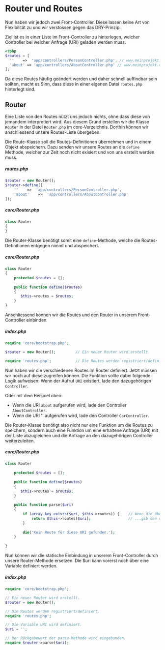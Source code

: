 # Router und Routes

Nun haben wir jedoch zwei Front-Controller. Diese lassen keine Art von Flexibilität zu und wir verstossen gegen das DRY-Prinzip. 

Ziel ist es in einer Liste im Front-Controller zu hinterlegen, welcher Controller bei welcher Anfrage (URI) geladen werden muss.

```php
<?php
$routes = [
  ''    =>  'app/controllers/PersonController.php', // www.meinprojekt.ch
  'about' => 'app/controllers/AboutController.php' // www.meinprojekt.ch/about
];
```

Da diese Routes häufig geändert werden und daher schnell auffindbar sein sollten, macht es Sinn, dass diese in einer eigenen Datei `routes.php` hinterlegt sind.

## Router

Eine Liste von den Routes nützt uns jedoch nichts, ohne dass diese von jemandem interpretiert wird. Aus diesem Grund erstellen wir die Klasse `Router` in der Datei `Router.php` im core-Verzeichnis. Dorthin können wir anschliessend unsere Routes-Liste übergeben.
 
Die Route-Klasse soll die Routes-Definitionen übernehmen und in einem Objekt abspeichern. Dazu senden wir unsere Routes an die `define` Methode, welcher zur Zeit noch nicht exisiert und von uns erstellt werden muss.
 
##### routes.php
```php
$router = new Router();
$router->define([
    ''    =>  'app/controllers/PersonController.php',
    'about'    =>  'app/controllers/AboutController.php'
]);
```

##### core/Router.php
```php
class Router
{
}    
```

Die Router-Klasse benötigt somit eine `define`-Methode, welche die Routes-Definitionen entgegen nimmt und abspeichert.

##### core/Router.php
```php
class Router
{
    protected $routes = [];
    
    public function define($routes)
    {
       $this->routes = $routes;
    }
}    
```

Anschliessend können wir die Routes und den Router in unserem Front-Controller einbinden.

##### index.php
```php
require 'core/bootstrap.php';

$router = new Router();         // Ein neuer Router wird erstellt.

require 'routes.php';           // Die Routes werden registriert/definiert.
```

Nun haben wir die verschiedenen Routes im Router definiert. Jetzt müssen wir noch auf diese zugreifen können. Die Funktion sollte dabei folgende Logik aufweisen: Wenn der Aufruf `URI` existiert, lade den dazugehörigen `Controller`. 

Oder mit dem Beispiel oben: 
* Wenn die URI `about` aufgerufen wird, lade den Controller `AboutController`.
* Wenn die URI '' aufgerufen wird, lade den Controller `CarController`.

Die Router-Klasse benötigt also nicht nur eine Funktion um die Routes zu speichern, sondern auch eine Funktion um eine erhaltene Anfrage (URI) mit der Liste abzugleichen und die Anfrage an den dazugehörigen Controller weiterzuleiten.

##### core/Router.php
```php
class Router
    
    protected $routes = [];
    
    public function define($routes)
    {
       $this->routes = $routes;
    }
    
    public function parse($uri)
    {
        if (array_key_exists($uri, $this->routes)) {    // Wenn die übergebene URI existiert...
            return $this->routes[$uri];                 // ...gib den dazugehörigen Controller zurück.
        }
        
        die('Kein Route für diese URI gefunden.');
    }
    
}    
```

Nun können wir die statische Einbindung in unserem Front-Controller durch unsere Router-Methode ersetzen. Die $uri kann vorerst noch über eine Variable definiert werden.

##### index.php
```php
require 'core/bootstrap.php';

// Ein neuer Router wird erstellt.
$router = new Router();         

// Die Routes werden registriert/definiert.
require 'routes.php';           

// Die Variable URI wird definiert.
$uri = '';                      

// Der Rückgabewert der parse-Methode wird eingebunden.
require $router->parse($uri);  
```